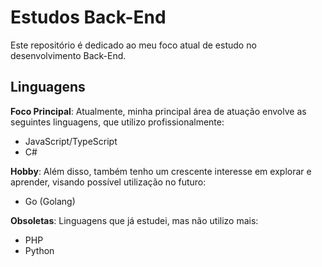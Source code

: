 # Estudos Back-End

Este repositório é dedicado ao meu foco atual de estudo no desenvolvimento Back-End.

## Linguagens

**Foco Principal**:
Atualmente, minha principal área de atuação envolve as seguintes linguagens, que utilizo profissionalmente:

- JavaScript/TypeScript
- C#

**Hobby**: Além disso, também tenho um crescente interesse em explorar e aprender, visando possível utilização no futuro:

- Go (Golang)

**Obsoletas**:
Linguagens que já estudei, mas não utilizo mais:

- PHP
- Python
